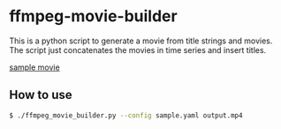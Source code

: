 ffmpeg-movie-builder
====================

This is a python script to generate a movie from title strings and
movies. The script just concatenates the movies in time series and
insert titles.

[sample movie](https://www.youtube.com/watch?v=mb-1J2-_iYc&feature=youtu.be)



How to use
----------

```sh
$ ./ffmpeg_movie_builder.py --config sample.yaml output.mp4
```
